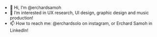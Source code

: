 - 👋 Hi, I’m @erchardsamoh
- 👀 I’m interested in UX research, UI design, graphic design and music production!
- 📫 How to reach me: @erchardsolo on instagram, or Erchard Samoh in LinkedIn!

<!---
erchardsamoh/erchardsamoh is a ✨ special ✨ repository because its `README.md` (this file) appears on your GitHub profile.
You can click the Preview link to take a look at your changes.
--->
